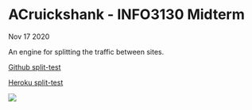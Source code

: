 

# ACruickshank - INFO3130 Midterm 
Nov 17 2020

An engine for splitting the traffic between sites.

<a href="https://github.com/cyrostims/split-test" target="_blank">Github split-test</a>

<a href="info3130ajc20201117.herokuapp.com/" target="_blank">Heroku split-test</a>

<img src="Screenshots/Analytics.PNG">